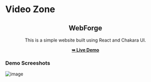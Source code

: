 # Video Zone
 <div align="center">
 <h2 align="center">WebForge</h2>
 
 This is a simple website built using React and Chakara UI.
 
 <a href="https://videozone.vercel.app/"><strong>➥ Live Demo</strong></a>
 </div>
 
 ### Demo Screeshots

![image](https://user-images.githubusercontent.com/77185999/224987261-fcb7f4e7-a7d3-46a4-a5a2-01493d268412.png)
